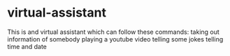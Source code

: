 # virtual-assistant
This is and virtual assistant which can follow these commands:
taking out information of somebody
playing a youtube video
telling some jokes
telling time and date
